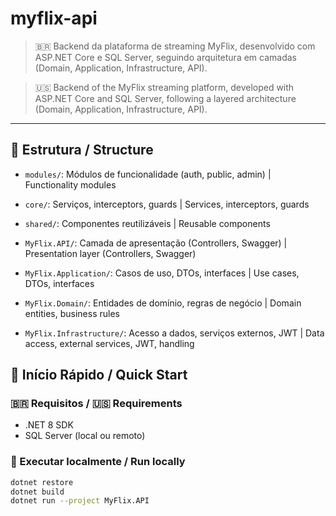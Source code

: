 # myflix-api

> 🇧🇷 Backend da plataforma de streaming MyFlix, desenvolvido com ASP.NET Core e SQL Server, seguindo arquitetura em camadas (Domain, Application, Infrastructure, API).

> 🇺🇸 Backend of the MyFlix streaming platform, developed with ASP.NET Core and SQL Server, following a layered architecture (Domain, Application, Infrastructure, API).

---

## 📁 Estrutura / Structure

- `modules/`: Módulos de funcionalidade (auth, public, admin) | Functionality modules
- `core/`: Serviços, interceptors, guards | Services, interceptors, guards
- `shared/`: Componentes reutilizáveis | Reusable components

- `MyFlix.API/`: Camada de apresentação (Controllers, Swagger) | Presentation layer (Controllers, Swagger)
- `MyFlix.Application/`: Casos de uso, DTOs, interfaces | Use cases, DTOs, interfaces
- `MyFlix.Domain/`: Entidades de domínio, regras de negócio | Domain entities, business rules
- `MyFlix.Infrastructure/`: Acesso a dados, serviços externos, JWT | Data access, external services, JWT, handling

## 🚀 Início Rápido / Quick Start

### 🇧🇷 Requisitos / 🇺🇸 Requirements

- .NET 8 SDK
- SQL Server (local ou remoto)

### 🧪 Executar localmente / Run locally

```bash
dotnet restore
dotnet build
dotnet run --project MyFlix.API

